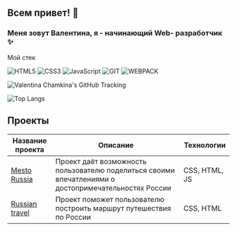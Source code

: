 ## Всем привет! 👋 

### Меня зовут Валентина, я - начинающий Web- разработчик ✨

Мой стек 

![HTML5](https://img.shields.io/badge/-HTML5-000?&logo=HTML5)
![CSS3](https://img.shields.io/badge/-CSS3-000?&logo=CSS3)
![JavaScript](https://img.shields.io/badge/-JavaScript-000?&logo=JavaScript)
![GIT](https://img.shields.io/badge/-GIT-000?&logo=GIT)
![WEBPACK](https://img.shields.io/badge/-WEBPACK-000?&logo=WEBPACK)

![Valentina Chamkina's GitHub Tracking](https://github-readme-stats.vercel.app/api?username=Valentina1-maker)

![Top Langs](https://github-readme-stats.vercel.app/api/top-langs/?username=Valentina1-maker&layout=compact)

## Проекты

| Название проекта | Описание | Технологии |
|---|---|---|
| [Mesto Russia](https://valentina1-maker.github.io/mesto/index.html) | Проект даёт возможность пользователю поделиться своими впечатлениями о достопримечательностях России | CSS, HTML, JS  |
| [Russian travel](https://valentina1-maker.github.io/russian-travel/index.html) | Проект поможет пользователю построить маршрут путешествия по России  | CSS, HTML |

